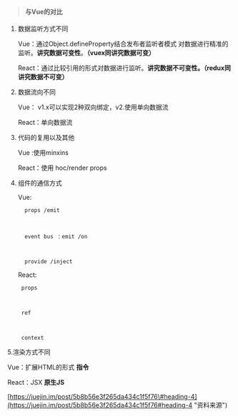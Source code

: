 > #### 与Vue的对比

1. 数据监听方式不同

   Vue：通过Object.defineProperty结合发布者监听者模式 对数据进行精准的监听。**讲究数据可变性**。**（vuex同讲究数据可变）**

   React：通过比较引用的形式对数据进行监听。**讲究数据不可变性。（redux同讲究数据不可变）**

2. 数据流向不同

   Vue： v1.x可以实现2种双向绑定，v2.使用单向数据流

   React：单向数据流

3. 代码的复用以及其他

   Vue :使用minxins

   React：使用 hoc/render props

4. 组件的通信方式

   Vue:

         props /emit



         event bus ：emit /on



         provide /inject



   React:



        props



        ref



        context

5.渲染方式不同

Vue：扩展HTML的形式   **指令**

React：JSX  **原生JS**

[https://juejin.im/post/5b8b56e3f265da434c1f5f76\#heading-4](https://juejin.im/post/5b8b56e3f265da434c1f5f76#heading-4 "资料来源")

